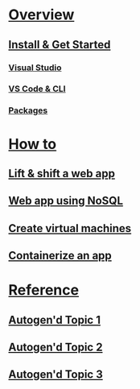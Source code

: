 # [Overview](index.md)
## [Install & Get Started](#)
### [Visual Studio](#)
### [VS Code & CLI](#)
### [Packages](#)

# [How to](#)
## [Lift & shift a web app](#)
## [Web app using NoSQL](#)
## [Create virtual machines](#)
## [Containerize an app](#)

# [Reference](#)
## [Autogen'd Topic 1](#)
## [Autogen'd Topic 2](#)
## [Autogen'd Topic 3](#)
